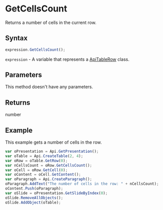 # GetCellsCount

Returns a number of cells in the current row.

## Syntax

```javascript
expression.GetCellsCount();
```

`expression` - A variable that represents a [ApiTableRow](../ApiTableRow.md) class.

## Parameters

This method doesn't have any parameters.

## Returns

number

## Example

This example gets a number of cells in the row.

```javascript
var oPresentation = Api.GetPresentation();
var oTable = Api.CreateTable(2, 4);
var oRow = oTable.GetRow(0);
var nCellsCount = oRow.GetCellsCount();
var oCell = oRow.GetCell(0);
var oContent = oCell.GetContent();
var oParagraph = Api.CreateParagraph();
oParagraph.AddText("The number of cells in the row: " + nCellsCount);
oContent.Push(oParagraph);
var oSlide = oPresentation.GetSlideByIndex(0);
oSlide.RemoveAllObjects();
oSlide.AddObject(oTable);
```
